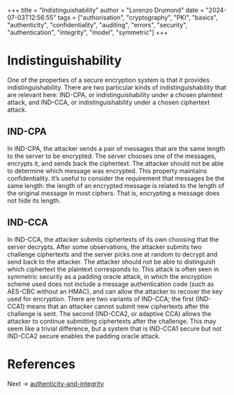 +++
title = "Indistinguishability"
author = "Lorenzo Drumond"
date = "2024-07-03T12:56:55"
tags = ["authorisation",  "cryptography",  "PKI",  "basics",  "authenticity",  "confidentiality",  "auditing",  "errors",  "security",  "authentication",  "integrity",  "model",  "symmetric"]
+++


# Indistinguishability

One of the properties of a secure encryption system is that it provides indistinguishability. There are two particular kinds of indistinguishability that are relevant here: IND-CPA, or indistinguishability under a chosen plaintext attack, and IND-CCA, or indistinguishability under a chosen ciphertext attack.

## IND-CPA

In IND-CPA, the attacker sends a pair of messages that are the same length to the server to be encrypted. The server chooses one of the messages, encrypts it, and sends back the ciphertext. The attacker should not be able to determine which message was encrypted. This property maintains confidentiality. It’s useful to consider the requirement that messages be the same length: the length of an encrypted message is related to the length of the original message in most ciphers. That is, encrypting a message does not hide its length.

## IND-CCA

In IND-CCA, the attacker submits ciphertexts of its own choosing that the server decrypts. After some observations, the attacker submits two challenge ciphertexts and the server picks one at random to decrypt and send back to the attacker. The attacker should not be able to distinguish which ciphertext the plaintext corresponds to. This attack is often seen in symmetric security as a padding oracle attack, in which the encryption scheme used does not include a message authentication code (such as AES-CBC without an HMAC), and can allow the attacker to recover the key used for encryption. There are two variants of IND-CCA; the first (IND-CCA1) means that an attacker cannot submit new ciphertexts after the challenge is sent. The second (IND-CCA2, or adaptive CCA) allows the attacker to continue submitting ciphertexts after the challenge. This may seem like a trivial difference, but a system that is IND-CCA1 secure but not IND-CCA2 secure enables the padding oracle attack.

# References

Next -> [authenticity-and-integrity](/wiki/authenticity-and-integrity/)
